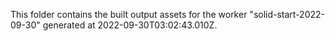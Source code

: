 This folder contains the built output assets for the worker "solid-start-2022-09-30" generated at 2022-09-30T03:02:43.010Z.
